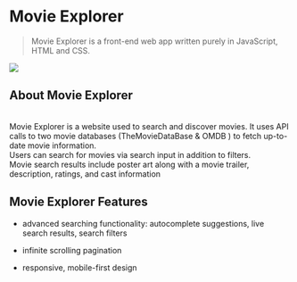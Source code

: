 # Movie Explorer

>Movie Explorer is a front-end web app written purely in JavaScript, HTML and CSS.

![](movie.gif)

## About Movie Explorer
<br />
Movie Explorer is a website used to search and discover movies. It uses API calls to two movie databases (TheMovieDataBase 
& OMDB ) to fetch up-to-date movie information.
<br />Users can search for movies via search input in addition to filters.
<br />Movie search results include poster art along with a movie trailer, description, ratings, and cast information


## Movie Explorer Features

- advanced searching functionality: autocomplete suggestions, live search results, search filters

- infinite scrolling pagination

- responsive, mobile-first design 


